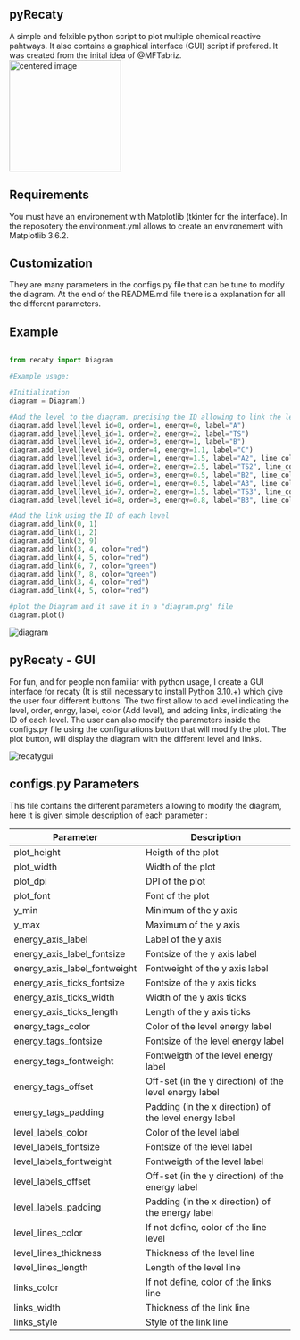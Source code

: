 ## pyRecaty
A simple and felxible python script to plot multiple chemical reactive pahtways. It also contains a graphical interface (GUI) script if prefered. It was created from the inital idea of @MFTabriz.
<img src="https://user-images.githubusercontent.com/60096547/216609453-828240a7-210d-49d5-9c76-6ee1c8950496.jpg" width="200" alt="centered image"/>

## Requirements

You must have an environement with Matplotlib (tkinter for the interface). In the reposotery the environment.yml allows to create an environement with Matplotlib 3.6.2. 

## Customization

They are many parameters in the configs.py file that can be tune to modify the diagram. At the end of the README.md file there is a explanation for all the different parameters. 

## Example 

```python

from recaty import Diagram

#Example usage:

#Initialization
diagram = Diagram()

#Add the level to the diagram, precising the ID allowing to link the level, the order (positoning on the x axis), the energy and the label
diagram.add_level(level_id=0, order=1, energy=0, label="A")
diagram.add_level(level_id=1, order=2, energy=2, label="TS")
diagram.add_level(level_id=2, order=3, energy=1, label="B")
diagram.add_level(level_id=9, order=4, energy=1.1, label="C")
diagram.add_level(level_id=3, order=1, energy=1.5, label="A2", line_color="red")
diagram.add_level(level_id=4, order=2, energy=2.5, label="TS2", line_color="red")
diagram.add_level(level_id=5, order=3, energy=0.5, label="B2", line_color="red")
diagram.add_level(level_id=6, order=1, energy=0.5, label="A3", line_color="green")
diagram.add_level(level_id=7, order=2, energy=1.5, label="TS3", line_color="green")
diagram.add_level(level_id=8, order=3, energy=0.8, label="B3", line_color="green")

#Add the link using the ID of each level
diagram.add_link(0, 1)
diagram.add_link(1, 2)
diagram.add_link(2, 9)
diagram.add_link(3, 4, color="red")
diagram.add_link(4, 5, color="red")
diagram.add_link(6, 7, color="green")
diagram.add_link(7, 8, color="green")
diagram.add_link(3, 4, color="red")
diagram.add_link(4, 5, color="red")

#plot the Diagram and it save it in a "diagram.png" file
diagram.plot()
```
![diagram](https://user-images.githubusercontent.com/60096547/216622782-e3b33e9c-ee3a-49fe-b26c-f4e5daecbda8.png)

## pyRecaty - GUI

For fun, and for people non familiar with python usage, I create a GUI interface for recaty (It is still necessary to install Python 3.10.+) which give the user four different buttons. The two first allow to add level indicating the level, order, enrgy, label, color (Add level), and adding links, indicating the ID of each level. The user can also modify the parameters inside the configs.py file using the configurations button that will modify the plot. The plot button, will display the diagram with the different level and links.   

![recatygui](https://user-images.githubusercontent.com/60096547/216627703-03604a12-c70f-463e-a208-97cf26a794b2.png)


## configs.py Parameters

This file contains the different parameters allowing to modify the diagram, here it is given simple description of each parameter :

| Parameter | Description |
|-----------|-------------|
| plot_height | Heigth of the plot |
| plot_width | Width of the plot |
| plot_dpi | DPI of the plot |
| plot_font | Font of the plot |
| y_min | Minimum of the y axis |
| y_max | Maximum of the y axis |
| energy_axis_label | Label of the y axis |
| energy_axis_label_fontsize | Fontsize of the y axis label |
| energy_axis_label_fontweight | Fontweight of the y axis label |
| energy_axis_ticks_fontsize | Fontsize of the y axis ticks |
| energy_axis_ticks_width | Width of the y axis ticks |
| energy_axis_ticks_length | Length of the y axis ticks |
| energy_tags_color | Color of the level energy label |
| energy_tags_fontsize | Fontsize of the level energy label |
| energy_tags_fontweight | Fontweigth of the level energy label |
| energy_tags_offset | Off-set (in the y direction) of the level energy label |
| energy_tags_padding | Padding (in the x direction) of the level energy label |
| level_labels_color | Color of the level label |
| level_labels_fontsize | Fontsize of the level label |
| level_labels_fontweight | Fontweigth of the level label |
| level_labels_offset | Off-set (in the y direction) of the energy label |
| level_labels_padding | Padding (in the x direction) of the energy label |
| level_lines_color | If not define, color of the line level |
| level_lines_thickness | Thickness of the level line |
| level_lines_length | Length of the level line |
| links_color | If not define, color of the links line |
| links_width | Thickness of the link line |
| links_style | Style of the link line |

